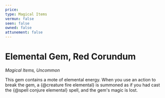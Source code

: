 ```yaml
---
price: 
type: Magical Items
vermun: false
seen: false
owned: false
attunement: false
---
```

# Elemental Gem, Red Corundum

*Magical Items, Uncommon*

This gem contains a mote of elemental energy. When you use an action to break the gem, a {@creature fire elemental} is summoned as if you had cast the {@spell conjure elemental} spell, and the gem's magic is lost.